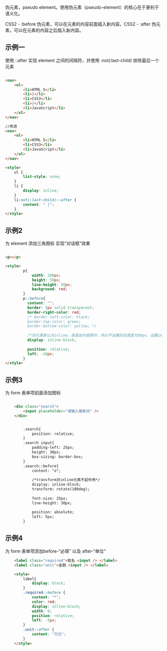 
伪元素，pseudo element。使用伪元素（pseudo-element）的核心在于更利于语义化。

CSS2 - :before 伪元素，可以在元素的内容前面插入新内容。CSS2 - :after 伪元素，可以在元素的内容之后插入新内容。

## 示例一

使用 ::after 实现 element 之间的间隔符，并使用 :not(:last-child) 排除最后一个元素

```html

<nav>
    <ul>
        <li>HTML 5</li>
        <li>|</li>
        <li>CSS3</li>
        <li>|</li>
        <li>JavaScript</li>
    </ul>
</nav>

//改进
<nav>
    <ul>
        <li>HTML 5</li>
        <li>CSS3</li>
        <li>JavaScript</li>
    </ul>
</nav>

<style>
    ul {
        list-style: none;
    }
    li {
        display: inline;
    }
    li:not(:last-child)::after {
        content: " |";
    }
</style>

```

## 示例2

为 element 添加三角图标 实现“对话框”效果

```html

<p></p>

<style>
        p{
            width: 200px;
            height: 50px;
            line-height: 50px;
            background: red;
        }
        p::before{
          content: "";
          border: 5px solid transparent;
          border-right-color: red;
          /* border-left-color: black;
          border-top-color: green;
          border-bottom-color: yellow; */
          
          /*伪元素默认为inline，高度由内容撑开，所以不设置的话高度为50px。设置inline-block可以使高度从50px变为0px*/
          display: inline-block;
          
          position: relative;
          left: -10px;
        }
</style>

```


## 示例3

为 form 表单项前面添加图标

```html

    <div class="search">
        <input placeholder="请输入搜索词" />
    </div>


        .search{
            position: relative;
        }
        .search input{
            padding-left: 25px;
            height: 30px;
            box-sizing: border-box;
        }
        .search::before{
            content: "☌";
          
            /*transform对inline元素不起作用*/
            display: inline-block;
            transform: rotate(180deg);
          
            font-size: 25px;
            line-height: 30px;
          
            position: absolute;
            left: 5px;
        }


```


## 示例4 

为 form 表单项添加before-“必填” 以及 after-“单位”

```html
    <label class="required">姓名 <input /> </label>
    <label class="unit">金额 <input /> </label>

    <style>
        label{
            display: block;
        }
        .required::before {
            content: "*";
            color: red;
            display: inline-block;
            width: 0;
            position: relative;
            left: -5px;
        }
        .unit::after {
            content: "万元";
        }
    </style>
```


